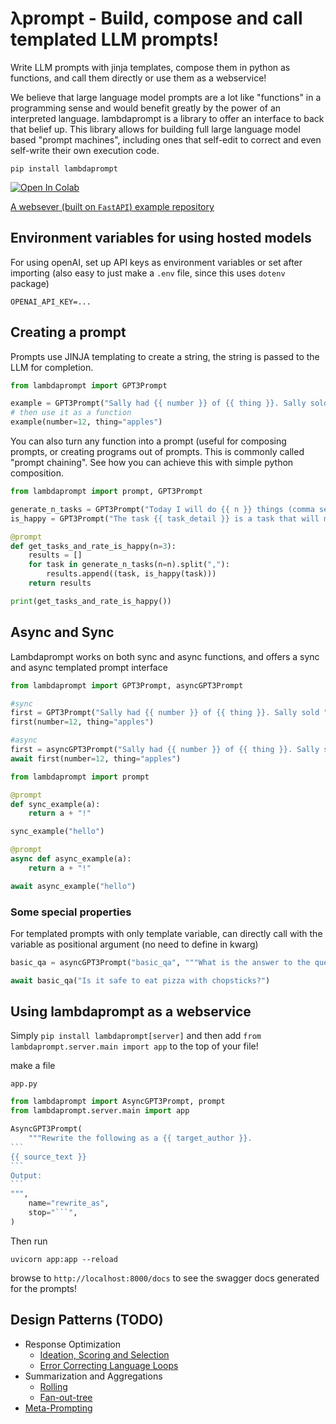 # λprompt - Build, compose and call templated LLM prompts!

Write LLM prompts with jinja templates, compose them in python as functions, and call them directly or use them as a webservice!

We believe that large language model prompts are a lot like "functions" in a programming sense and would benefit greatly by the power of an interpreted language. lambdaprompt is a library to offer an interface to back that belief up. This library allows for building full large language model based "prompt machines", including ones that self-edit to correct and even self-write their own execution code. 

`pip install lambdaprompt`

[![Open In Colab](https://colab.research.google.com/assets/colab-badge.svg)](https://colab.research.google.com/gist/bluecoconut/bc5925d0de83b478852f5457ef8060ad/example-prompt.ipynb)

[A websever (built on `FastAPI`) example repository](https://github.com/approximatelabs/example-lambdaprompt-server)

## Environment variables for using hosted models

For using openAI, set up API keys as environment variables or set after importing (also easy to just make a `.env` file, since this uses `dotenv` package)

`OPENAI_API_KEY=...`

## Creating a prompt

Prompts use JINJA templating to create a string, the string is passed to the LLM for completion.

```python
from lambdaprompt import GPT3Prompt

example = GPT3Prompt("Sally had {{ number }} of {{ thing }}. Sally sold ")
# then use it as a function
example(number=12, thing="apples")
```

You can also turn any function into a prompt (useful for composing prompts, or creating programs out of prompts. This is commonly called "prompt chaining". See how you can achieve this with simple python composition.
```python
from lambdaprompt import prompt, GPT3Prompt

generate_n_tasks = GPT3Prompt("Today I will do {{ n }} things (comma separated) [", stop="]")
is_happy = GPT3Prompt("The task {{ task_detail }} is a task that will make me happy? (y/n):")

@prompt
def get_tasks_and_rate_is_happy(n=3):
    results = []
    for task in generate_n_tasks(n=n).split(","):
        results.append((task, is_happy(task)))
    return results

print(get_tasks_and_rate_is_happy())
```

## Async and Sync

Lambdaprompt works on both sync and async functions, and offers a sync and async templated prompt interface

```python
from lambdaprompt import GPT3Prompt, asyncGPT3Prompt

#sync
first = GPT3Prompt("Sally had {{ number }} of {{ thing }}. Sally sold ")
first(number=12, thing="apples")

#async
first = asyncGPT3Prompt("Sally had {{ number }} of {{ thing }}. Sally sold ")
await first(number=12, thing="apples")
```

```python
from lambdaprompt import prompt

@prompt
def sync_example(a):
    return a + "!"

sync_example("hello")

@prompt
async def async_example(a):
    return a + "!"

await async_example("hello")
```

### Some special properties

For templated prompts with only template variable, can directly call with the variable as positional argument (no need to define in kwarg)
```python
basic_qa = asyncGPT3Prompt("basic_qa", """What is the answer to the question [{{ question }}]?""")

await basic_qa("Is it safe to eat pizza with chopsticks?")
```


## Using lambdaprompt as a webservice
Simply `pip install lambdaprompt[server]` and then add `from lambdaprompt.server.main import app` to the top of your file!

make a file

`app.py`
````python
from lambdaprompt import AsyncGPT3Prompt, prompt
from lambdaprompt.server.main import app

AsyncGPT3Prompt(
    """Rewrite the following as a {{ target_author }}. 
```
{{ source_text }}
```
Output:
```
""",
    name="rewrite_as",
    stop="```",
)
````

Then run
```
uvicorn app:app --reload
```

browse to `http://localhost:8000/docs` to see the swagger docs generated for the prompts!


## Design Patterns (TODO)
- Response Optimization
  - [Ideation, Scoring and Selection](link)
  - [Error Correcting Language Loops](link)
- Summarization and Aggregations
  - [Rolling](link)
  - [Fan-out-tree](link)
- [Meta-Prompting](link)
